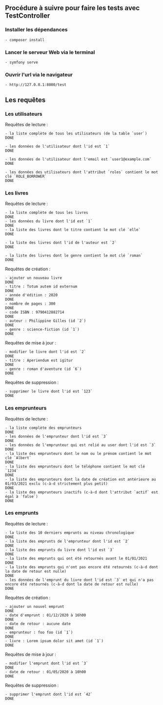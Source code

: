 ## Procédure à suivre pour faire les tests avec TestController


### Installer les dépendances
    - composer install


### Lancer le serveur Web via le terminal
    - symfony serve


### Ouvrir l'url via le navigateur
    - http://127.0.0.1:8000/test



## Les requêtes


### Les utilisateurs

Requêtes de lecture :

    - la liste complète de tous les utilisateurs (de la table `user`)
    DONE

    - les données de l'utilisateur dont l'id est `1`
    DONE

    - les données de l'utilisateur dont l'email est `user1@example.com`
    DONE

    - les données des utilisateurs dont l'attribut `roles` contient le mot clé `ROLE_BORROWER`
    DONE


### Les livres

Requêtes de lecture :

    - la liste complète de tous les livres
    DONE
    - les données du livre dont l'id est `1`
    DONE
    - la liste des livres dont le titre contient le mot clé `elle`
    DONE

    - la liste des livres dont l'id de l'auteur est `2`
    DONE

    - la liste des livres dont le genre contient le mot clé `roman`
    DONE


Requêtes de création :

    - ajouter un nouveau livre
    DONE
    - titre : Totum autem id externum
    DONE
    - année d'édition : 2020
    DONE
    - nombre de pages : 300
    DONE
    - code ISBN : 9790412882714
    DONE
    - auteur : Philippine Gilles (id `2`)
    DONE
    - genre : science-fiction (id `1`)
    DONE


Requêtes de mise à jour :

    - modifier le livre dont l'id est `2`
    DONE
    - titre : Aperiendum est igitur
    DONE
    - genre : roman d'aventure (id `6`)
    DONE


Requêtes de suppression :

    - supprimer le livre dont l'id est `123`
    DONE


### Les emprunteurs

Requêtes de lecture :

    - la liste complète des emprunteurs
    DONE
    - les données de l'emprunteur dont l'id est `3`
    DONE
    - les données de l'emprunteur qui est relié au user dont l'id est `3`
    DONE
    - la liste des emprunteurs dont le nom ou le prénom contient le mot clé `Albert`
    DONE
    - la liste des emprunteurs dont le téléphone contient le mot clé `1234`
    DONE
    - la liste des emprunteurs dont la date de création est antérieure au 01/03/2021 exclu (c-à-d strictement plus petit)
    DONE
    - la liste des emprunteurs inactifs (c-à-d dont l'attribut `actif` est égal à `false`)
    DONE


### Les emprunts

Requêtes de lecture :

    - la liste des 10 derniers emprunts au niveau chronologique
    DONE
    - la liste des emprunts de l'emprunteur dont l'id est `2`
    DONE
    - la liste des emprunts du livre dont l'id est `3`
    DONE
    - la liste des emprunts qui ont été retournés avant le 01/01/2021
    DONE
    - la liste des emprunts qui n'ont pas encore été retournés (c-à-d dont la date de retour est nulle)
    DONE
    - les données de l'emprunt du livre dont l'id est `3` et qui n'a pas encore été retournés (c-à-d dont la date de retour est nulle)
    DONE


Requêtes de création :

    - ajouter un nouvel emprunt
    DONE
    - date d'emprunt : 01/12/2020 à 16h00
    DONE
    - date de retour : aucune date
    DONE
    - emprunteur : foo foo (id `1`)
    DONE
    - livre : Lorem ipsum dolor sit amet (id `1`)
    DONE


Requêtes de mise à jour :

    - modifier l'emprunt dont l'id est `3`
    DONE
    - date de retour : 01/05/2020 à 10h00
    DONE


Requêtes de suppression :

    - supprimer l'emprunt dont l'id est `42`
    DONE
